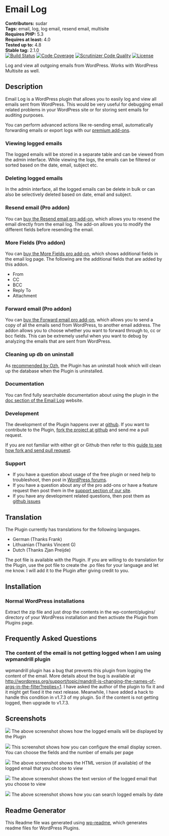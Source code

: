 # Email Log #
**Contributors:** sudar  
**Tags:** email, log, log email, resend email, multisite  
**Requires PHP:** 5.3  
**Requires at least:** 4.0  
**Tested up to:** 4.8  
**Stable tag:** 2.1.0  
[![Build Status](https://scrutinizer-ci.com/g/sudar/email-log/badges/build.png?b=master)](https://scrutinizer-ci.com/g/sudar/email-log/build-status/master) [![Code Coverage](https://scrutinizer-ci.com/g/sudar/email-log/badges/coverage.png?b=master)](https://scrutinizer-ci.com/g/sudar/email-log/?branch=master) [![Scrutinizer Code Quality](https://scrutinizer-ci.com/g/sudar/email-log/badges/quality-score.png?b=master)](https://scrutinizer-ci.com/g/sudar/email-log/?branch=master) [![License](https://img.shields.io/badge/license-GPL--2.0%2B-red.svg)](https://wordpress.org/about/license/)

Log and view all outgoing emails from WordPress. Works with WordPress Multisite as well.

## Description ##

Email Log is a WordPress plugin that allows you to easily log and view all emails sent from WordPress.
This would be very useful for debugging email related problems in your WordPress site or for storing sent emails for auditing purposes.

You can perform advanced actions like re-sending email, automatically forwarding emails or export logs with our [premium add-ons](https://wpemaillog.com/store/?utm_campaign=Upsell&utm_medium=wporg&utm_source=readme&utm_content=store).

### Viewing logged emails

The logged emails will be stored in a separate table and can be viewed from the admin interface.
While viewing the logs, the emails can be filtered or sorted based on the date, email, subject etc.

### Deleting logged emails

In the admin interface, all the logged emails can be delete in bulk or can also be selectively deleted based on date, email and subject.

### Resend email (Pro addon)

You can [buy the Resend email pro add-on](https://wpemaillog.com/addons/resend-email/?utm_campaign=Upsell&utm_medium=wporg&utm_source=readme&utm_content=re),
which allows you to resend the email directly from the email log.
The add-on allows you to modify the different fields before resending the email.

### More Fields (Pro addon)

You can [buy the More Fields pro add-on](https://wpemaillog.com/addons/more-fields/?utm_campaign=Upsell&utm_medium=wporg&utm_source=readme&utm_content=mf),
which shows additional fields in the email log page. The following are the additional fields that are added by this addon.

- From
- CC
- BCC
- Reply To
- Attachment

### Forward email (Pro addon)

You can [buy the Forward email pro add-on](https://wpemaillog.com/addons/more-fields/?utm_campaign=Upsell&utm_medium=wporg&utm_source=readme&utm_content=fe),
which allows you to send a copy of all the emails send from WordPress, to another email address.
The addon allows you to choose whether you want to forward through to, cc or bcc fields.
This can be extremely useful when you want to debug by analyzing the emails that are sent from WordPress.

### Cleaning up db on uninstall

As [recommended by Ozh][1], the Plugin has an uninstall hook which will clean up the database when the Plugin is uninstalled.

 [1]: http://sudarmuthu.com/blog/2009/10/07/lessons-from-wordpress-plugin-competition.html

### Documentation

You can find fully searchable documentation about using the plugin in the [doc section of the Email Log](https://wpemaillog.com/docs/) website.

### Development

The development of the Plugin happens over at [github](http://github.com/sudar/email-log).
If you want to contribute to the Plugin, [fork the project at github](http://github.com/sudar/email-log) and send me a pull request.

If you are not familiar with either git or Github then refer to this [guide to see how fork and send pull request](http://sudarmuthu.com/blog/contributing-to-project-hosted-in-github).

### Support

- If you have a question about usage of the free plugin or need help to troubleshoot, then post in [WordPress forums](https://wordpress.org/support/plugin/email-log).
- If you have a question about any of the pro add-ons or have a feature request then post them in the [support section of our site](https://wpemaillog.com/support/?utm_campaign=Upsell&utm_medium=wporg&utm_source=readme&utm_content=support).
- If you have any development related questions, then post them as [github issues](https://github.com/sudar/email-log/issues)

## Translation ##

The Plugin currently has translations for the following languages.

*   German (Thanks Frank)
*   Lithuanian (Thanks  Vincent G)
*   Dutch (Thanks Zjan Preijde)

The pot file is available with the Plugin.
If you are willing to do translation for the Plugin, use the pot file to create the .po files for your language and let me know.
I will add it to the Plugin after giving credit to you.

## Installation ##

### Normal WordPress installations

Extract the zip file and just drop the contents in the wp-content/plugins/ directory of your WordPress installation and then activate the Plugin from Plugins page.

## Frequently Asked Questions ##

### The content of the email is not getting logged when I am using wpmandrill plugin

wpmandrill plugin has a bug that prevents this plugin from logging the content of the email.
More details about the bug is available at http://wordpress.org/support/topic/mandrill-is-changing-the-names-of-args-in-the-filter?replies=1.
I have asked the author of the plugin to fix it and it might get fixed it the next release.
Meanwhile, I have added a hack to handle this condition in v1.7.3 of my plugin. So if the content is not getting logged, then upgrade to v1.7.3.

## Screenshots ##

![](assets-wp-repo/screenshot-1.png)
The above screenshot shows how the logged emails will be displayed by the Plugin

![](assets-wp-repo/screenshot-2.png)
This screenshot shows how you can configure the email display screen. You can choose the fields and the number of emails per page

![](assets-wp-repo/screenshot-3.png)
The above screenshot shows the HTML version (if available) of the logged email that you choose to view

![](assets-wp-repo/screenshot-4.png)
The above screenshot shows the text version of the logged email that you choose to view

![](assets-wp-repo/screenshot-5.png)
The above screenshot shows how you can search logged emails by date

## Readme Generator ##

This Readme file was generated using <a href = 'http://sudarmuthu.com/wordpress/wp-readme'>wp-readme</a>, which generates readme files for WordPress Plugins.
